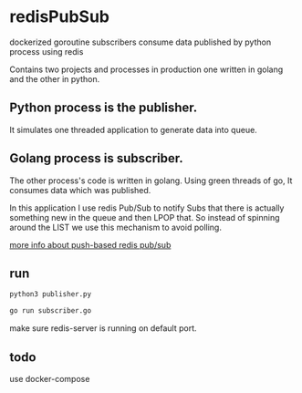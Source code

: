 # redisPubSub
dockerized goroutine subscribers consume data published by python process using redis 


Contains two projects and processes in production one written in golang and the other in python.

## Python process is the publisher.
It simulates one threaded application to generate data into queue.

## Golang process is subscriber.
The other process's code is written in golang.
Using green threads of go, It consumes data which was published.

In this application I use redis Pub/Sub to notify Subs that there is actually something new in the queue and then LPOP that.
So instead of spinning around the LIST we use this mechanism to avoid polling.

[more info about push-based redis pub/sub](https://blog.devgenius.io/how-to-use-redis-pub-sub-in-your-python-application-b6d5e11fc8de)

## run

```bash
python3 publisher.py
```


```bash
go run subscriber.go
```

make sure redis-server is running on default port.

## todo
use docker-compose
